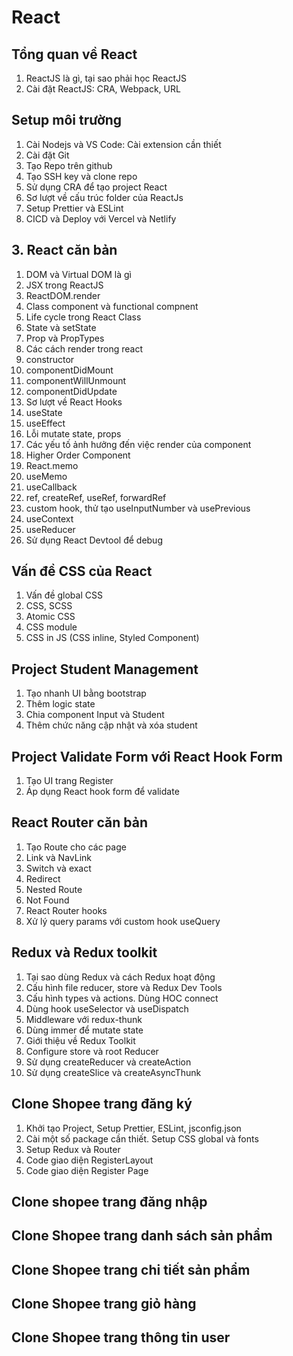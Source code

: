 # React

## Tổng quan về React

1. ReactJS là gì, tại sao phải học ReactJS
2. Cài đặt ReactJS: CRA, Webpack, URL

## Setup môi trường

1. Cài Nodejs và VS Code: Cài extension cần thiết
2. Cài đặt Git
3. Tạo Repo trên github
4. Tạo SSH key và clone repo
5. Sử dụng CRA để tạo project React
6. Sơ lượt về cấu trúc folder của ReactJs
7. Setup Prettier và ESLint
8. CICD và Deploy với Vercel và Netlify

## 3. React căn bản

1. DOM và Virtual DOM là gì
2. JSX trong ReactJS
3. ReactDOM.render
4. Class component và functional compnent
5. Life cycle trong React Class
6. State và setState
7. Prop và PropTypes
8. Các cách render trong react
9. constructor
10. componentDidMount
11. componentWillUnmount
12. componentDidUpdate
13. Sơ lượt về React Hooks
14. useState
15. useEffect
16. Lỗi mutate state, props
17. Các yếu tố ảnh hưởng đến việc render của component
18. Higher Order Component
19. React.memo
20. useMemo
21. useCallback
22. ref, createRef, useRef, forwardRef
23. custom hook, thử tạo useInputNumber và usePrevious
24. useContext
25. useReducer
26. Sử dụng React Devtool để debug

## Vấn đề CSS của React

1. Vấn đề global CSS
2. CSS, SCSS
3. Atomic CSS
4. CSS module
5. CSS in JS (CSS inline, Styled Component)

## Project Student Management

1. Tạo nhanh UI bằng bootstrap
2. Thêm logic state
3. Chia component Input và Student
4. Thêm chức năng cập nhật và xóa student

## Project Validate Form với React Hook Form

1. Tạo UI trang Register
2. Áp dụng React hook form để validate

## React Router căn bản

1. Tạo Route cho các page
2. Link và NavLink
3. Switch và exact
4. Redirect
5. Nested Route
6. Not Found
7. React Router hooks
8. Xử lý query params với custom hook useQuery

## Redux và Redux toolkit

1. Tại sao dùng Redux và cách Redux hoạt động
2. Cấu hình file reducer, store và Redux Dev Tools
3. Cấu hình types và actions. Dùng HOC connect
4. Dùng hook useSelector và useDispatch
5. Middleware với redux-thunk
6. Dùng immer để mutate state
7. Giới thiệu về Redux Toolkit
8. Configure store và root Reducer
9. Sử dụng createReducer và createAction
10. Sử dụng createSlice và createAsyncThunk

## Clone Shopee trang đăng ký

1. Khởi tạo Project, Setup Prettier, ESLint, jsconfig.json
2. Cài một số package cần thiết. Setup CSS global và fonts
3. Setup Redux và Router
4. Code giao diện RegisterLayout
5. Code giao diện Register Page

## Clone shopee trang đăng nhập

## Clone Shopee trang danh sách sản phẩm

## Clone Shopee trang chi tiết sản phẩm

## Clone Shopee trang giỏ hàng

## Clone Shopee trang thông tin user

